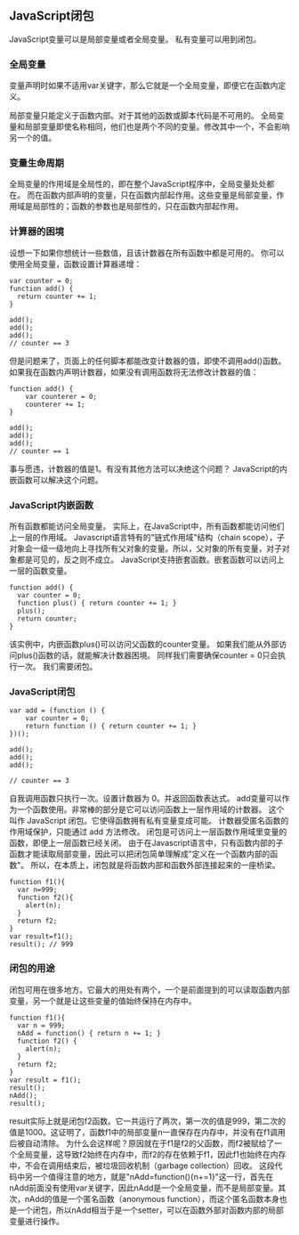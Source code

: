 ## JavaScript闭包
JavaScript变量可以是局部变量或者全局变量。
私有变量可以用到闭包。

### 全局变量
变量声明时如果不适用var关键字，那么它就是一个全局变量，即便它在函数内定义。

局部变量只能定义于函数内部。对于其他的函数或脚本代码是不可用的。
全局变量和局部变量即使名称相同，他们也是两个不同的变量。修改其中一个，不会影响另一个的值。

### 变量生命周期
全局变量的作用域是全局性的，即在整个JavaScript程序中，全局变量处处都在。
而在函数内部声明的变量，只在函数内部起作用。这些变量是局部变量，作用域是局部性的；函数的参数也是局部性的，只在函数内部起作用。

### 计算器的困境
设想一下如果你想统计一些数值，且该计数器在所有函数中都是可用的。
你可以使用全局变量，函数设置计算器递增：
```
var counter = 0;
function add() {
  return counter += 1;
}

add();
add();
add();
// counter == 3
```
但是问题来了，页面上的任何脚本都能改变计数器的值，即使不调用add()函数。
如果我在函数内声明计数器，如果没有调用函数将无法修改计数器的值：
```
function add() {
    var counterer = 0;
    counterer += 1;
}

add();
add();
add();
// counter == 1
```
事与愿违，计数器的值是1。有没有其他方法可以决绝这个问题？
JavaScript的内嵌函数可以解决这个问题。

### JavaScript内嵌函数
所有函数都能访问全局变量。
实际上，在JavaScript中，所有函数都能访问他们上一层的作用域。
Javascript语言特有的"链式作用域"结构（chain scope），子对象会一级一级地向上寻找所有父对象的变量。所以，父对象的所有变量，对子对象都是可见的，反之则不成立。
JavaScript支持嵌套函数。嵌套函数可以访问上一层的函数变量。
```
function add() {
  var counter = 0;
  function plus() { return counter += 1; }
  plus();
  return counter;
}
```
该实例中，内嵌函数plus()可以访问父函数的counter变量。
如果我们能从外部访问plus()函数的话，就能解决计数器困境。
同样我们需要确保counter = 0只会执行一次。
我们需要闭包。

### JavaScript闭包
```
var add = (function () {
    var counter = 0;
    return function () { return counter += 1; }
})();

add();
add();
add();

// counter == 3
```
自我调用函数只执行一次。设置计数器为 0。并返回函数表达式。
add变量可以作为一个函数使用。非常棒的部分是它可以访问函数上一层作用域的计数器。
这个叫作 JavaScript 闭包。它使得函数拥有私有变量变成可能。
计数器受匿名函数的作用域保护，只能通过 add 方法修改。
闭包是可访问上一层函数作用域里变量的函数，即便上一层函数已经关闭。
由于在Javascript语言中，只有函数内部的子函数才能读取局部变量，因此可以把闭包简单理解成"定义在一个函数内部的函数"。
所以，在本质上，闭包就是将函数内部和函数外部连接起来的一座桥梁。

```
function f1(){
  var n=999;
  function f2(){
    alert(n);
  }
  return f2;
}
var result=f1();
result(); // 999
```
### 闭包的用途
闭包可用在很多地方。它最大的用处有两个，一个是前面提到的可以读取函数内部变量，另一个就是让这些变量的值始终保持在内存中。
```
function f1(){
  var n = 999;
  nAdd = function() { return n += 1; }
  function f2() {
    alert(n);
  }
  return f2;
}
var result = f1();
result();
nAdd();
result();
```
result实际上就是闭包f2函数。它一共运行了两次，第一次的值是999，第二次的值是1000。这证明了，函数f1中的局部变量n一直保存在内存中，并没有在f1调用后被自动清除。
为什么会这样呢？原因就在于f1是f2的父函数，而f2被赋给了一个全局变量，这导致f2始终在内存中，而f2的存在依赖于f1，因此f1也始终在内存中，不会在调用结束后，被垃圾回收机制（garbage collection）回收。
这段代码中另一个值得注意的地方，就是"nAdd=function(){n+=1}"这一行，首先在nAdd前面没有使用var关键字，因此nAdd是一个全局变量，而不是局部变量。其次，nAdd的值是一个匿名函数（anonymous function），而这个匿名函数本身也是一个闭包，所以nAdd相当于是一个setter，可以在函数外部对函数内部的局部变量进行操作。
